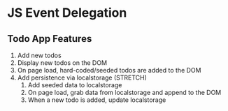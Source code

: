 # JS Event Delegation

## Todo App Features

1. Add new todos
1. Display new todos on the DOM
1. On page load, hard-coded/seeded todos are added to the DOM
1. Add persistence via localstorage (STRETCH)
    1. Add seeded data to localstorage
    1. On page load, grab data from localstorage and append to the DOM
    1. When a new todo is added, update localstorage
